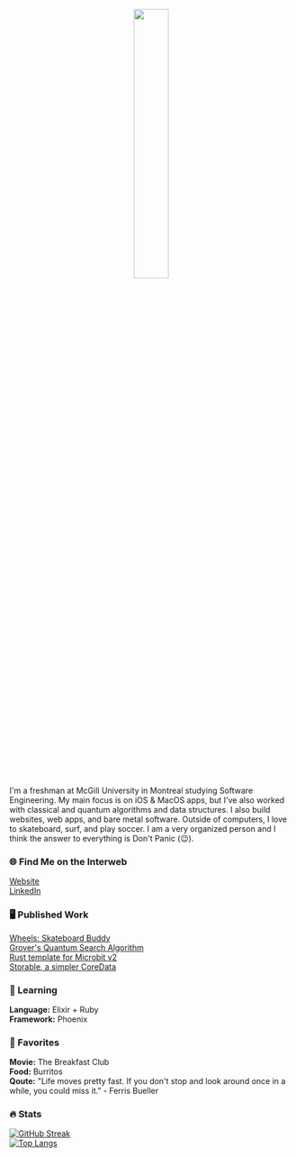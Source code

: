 <p align="center">
<img src="https://user-images.githubusercontent.com/64988375/225766725-3e811ba3-3859-4f08-bc42-c9d789773ca0.png" width=35% height=35%>
</p>
                                                                                                                
I'm a freshman at McGill University in Montreal studying Software Engineering. My main focus is on iOS & MacOS apps, but I've also worked with classical and quantum algorithms and data structures. I also build websites, web apps, and bare metal software. Outside of computers, I love to skateboard, surf, and play soccer. I am a very organized person and I think the answer to everything is Don't Panic (😉).

### 🌐 Find Me on the Interweb
[Website](https://trevorpiltch.github.io/) <br />
[LinkedIn](https://www.linkedin.com/in/trevor-piltch-41276a26a/)<br />

### 🖥 Published Work
[Wheels: Skateboard Buddy](https://apps.apple.com/app/id1667530731) <br />
[Grover's Quantum Search Algorithm](https://github.com/trevorpiltch/Grovers-Algorithm) <br />
[Rust template for Microbit v2](https://github.com/trevorpiltch/embedded_template) <br />
[Storable, a simpler CoreData](https://github.com/trevorpiltch/Storable)<br/>


### 🧠 Learning 
**Language:** Elixir + Ruby <br />
**Framework:** Phoenix <br />

### 🌟 Favorites 
**Movie:** The Breakfast Club <br />
**Food:** Burritos <br />
**Qoute:** "Life moves pretty fast. If you don't stop and look around once in a while, you could miss it." - Ferris Bueller <br />

### 🔥 Stats 
[![GitHub Streak](https://github-readme-streak-stats.herokuapp.com?user=trevorpiltch&theme=dark&hide_border=false&date_format=M%20j%5B%2C%20Y%5D)](https://git.io/streak-stats) <br />
[![Top Langs](https://github-readme-stats.vercel.app/api/top-langs/?username=trevorpiltch&layout=compact&theme=vision-friendly-dark)](https://github.com/anuraghazra/github-readme-stats)
<!---
trevorpiltch/trevorpiltch is a ✨ special ✨ repository because its `README.md` (this file) appears on your GitHub profile.
You can click the Preview link to take a look at your changes.
--->
